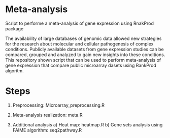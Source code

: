 # Meta-analysis
Script to performe a meta-analysis of gene expression using RnakProd package


The availability of large databases of genomic data allowed new strategies for the research about molecular and cellular pathogenesis of complex conditions. Publicly available datasets from gene expression studies can be compared, grouped and analyzed to gain new insights into these conditions. This repository shown script that can be used to perform meta-analysis of gene expression that compare public microarray dasets using RankProd algoritm. 


# Steps

1) Preprocessing: Microarray_preprocessing.R

2) Meta-analysis realization: meta.R

3) Additional analysis
  a) Heat map: heatmap.R
  b) Gene sets analysis using FAIME algorithm: seq2pathway.R

